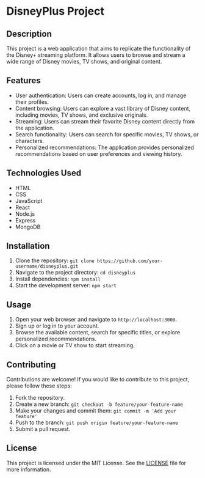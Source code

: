 # DisneyPlus Project

## Description
This project is a web application that aims to replicate the functionality of the Disney+ streaming platform. It allows users to browse and stream a wide range of Disney movies, TV shows, and original content.

## Features
- User authentication: Users can create accounts, log in, and manage their profiles.
- Content browsing: Users can explore a vast library of Disney content, including movies, TV shows, and exclusive originals.
- Streaming: Users can stream their favorite Disney content directly from the application.
- Search functionality: Users can search for specific movies, TV shows, or characters.
- Personalized recommendations: The application provides personalized recommendations based on user preferences and viewing history.

## Technologies Used
- HTML
- CSS
- JavaScript
- React
- Node.js
- Express
- MongoDB

## Installation
1. Clone the repository: `git clone https://github.com/your-username/disneyplus.git`
2. Navigate to the project directory: `cd disneyplus`
3. Install dependencies: `npm install`
4. Start the development server: `npm start`

## Usage
1. Open your web browser and navigate to `http://localhost:3000`.
2. Sign up or log in to your account.
3. Browse the available content, search for specific titles, or explore personalized recommendations.
4. Click on a movie or TV show to start streaming.

## Contributing
Contributions are welcome! If you would like to contribute to this project, please follow these steps:
1. Fork the repository.
2. Create a new branch: `git checkout -b feature/your-feature-name`
3. Make your changes and commit them: `git commit -m 'Add your feature'`
4. Push to the branch: `git push origin feature/your-feature-name`
5. Submit a pull request.

## License
This project is licensed under the MIT License. See the [LICENSE](LICENSE) file for more information.
